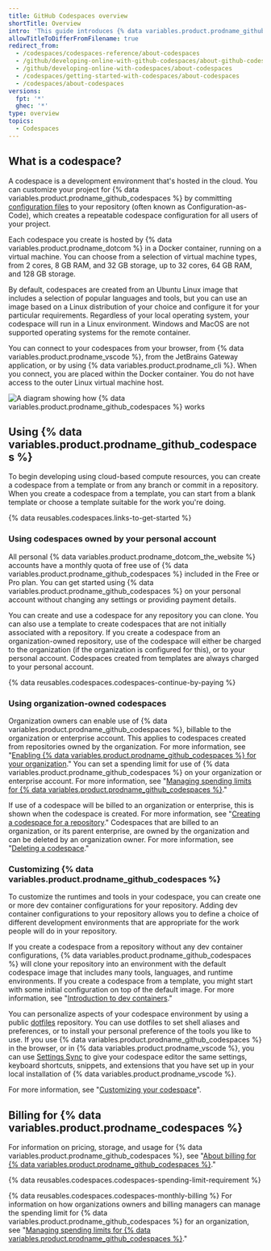```yaml
---
title: GitHub Codespaces overview
shortTitle: Overview
intro: 'This guide introduces {% data variables.product.prodname_github_codespaces %} and provides details on how it works and how to use it.'
allowTitleToDifferFromFilename: true
redirect_from:
  - /codespaces/codespaces-reference/about-codespaces
  - /github/developing-online-with-github-codespaces/about-github-codespaces
  - /github/developing-online-with-codespaces/about-codespaces
  - /codespaces/getting-started-with-codespaces/about-codespaces
  - /codespaces/about-codespaces
versions:
  fpt: '*'
  ghec: '*'
type: overview
topics:
  - Codespaces
---
```


## What is a codespace?

A codespace is a development environment that's hosted in the cloud. You can customize your project for {% data variables.product.prodname_github_codespaces %} by committing [configuration files](/codespaces/setting-up-your-project-for-codespaces/adding-a-dev-container-configuration/introduction-to-dev-containers) to your repository (often known as Configuration-as-Code), which creates a repeatable codespace configuration for all users of your project.

Each codespace you create is hosted by {% data variables.product.prodname_dotcom %} in a Docker container, running on a virtual machine. You can choose from a selection of virtual machine types, from 2 cores, 8 GB RAM, and 32 GB storage, up to 32 cores, 64 GB RAM, and 128 GB storage. 

By default, codespaces are created from an Ubuntu Linux image that includes a selection of popular languages and tools, but you can use an image based on a Linux distribution of your choice and configure it for your particular requirements. Regardless of your local operating system, your codespace will run in a Linux environment. Windows and MacOS are not supported operating systems for the remote container.

You can connect to your codespaces from your browser, from {% data variables.product.prodname_vscode %}, from the JetBrains Gateway application, or by using {% data variables.product.prodname_cli %}. When you connect, you are placed within the Docker container. You do not have access to the outer Linux virtual machine host.

![A diagram showing how {% data variables.product.prodname_github_codespaces %} works](/assets/images/help/codespaces/codespaces-diagram.png)

## Using {% data variables.product.prodname_github_codespaces %}

To begin developing using cloud-based compute resources, you can create a codespace from a template or from any branch or commit in a repository. When you create a codespace from a template, you can start from a blank template or choose a template suitable for the work you're doing.

{% data reusables.codespaces.links-to-get-started %}

### Using codespaces owned by your personal account

All personal {% data variables.product.prodname_dotcom_the_website %} accounts have a monthly quota of free use of {% data variables.product.prodname_github_codespaces %} included in the Free or Pro plan. You can get started using {% data variables.product.prodname_github_codespaces %} on your personal account without changing any settings or providing payment details.

You can create and use a codespace for any repository you can clone. You can also use a template to create codespaces that are not initially associated with a repository. If you create a codespace from an organization-owned repository, use of the codespace will either be charged to the organization (if the organization is configured for this), or to your personal account. Codespaces created from templates are always charged to your personal account.

{% data reusables.codespaces.codespaces-continue-by-paying %}

### Using organization-owned codespaces

Organization owners can enable use of {% data variables.product.prodname_github_codespaces %}, billable to the organization or enterprise account. This applies to codespaces created from repositories owned by the organization. For more information, see "[Enabling {% data variables.product.prodname_github_codespaces %} for your organization](/codespaces/managing-codespaces-for-your-organization/enabling-github-codespaces-for-your-organization)." You can set a spending limit for use of {% data variables.product.prodname_github_codespaces %} on your organization or enterprise account. For more information, see "[Managing spending limits for {% data variables.product.prodname_github_codespaces %}](/billing/managing-billing-for-github-codespaces/managing-the-spending-limit-for-github-codespaces)."

If use of a codespace will be billed to an organization or enterprise, this is shown when the codespace is created. For more information, see "[Creating a codespace for a repository](/codespaces/developing-in-codespaces/creating-a-codespace-for-a-repository#creating-a-codespace-for-a-repository)." Codespaces that are billed to an organization, or its parent enterprise, are owned by the organization and can be deleted by an organization owner. For more information, see "[Deleting a codespace](/codespaces/developing-in-codespaces/deleting-a-codespace#deleting-codespaces-in-your-organization)."

### Customizing {% data variables.product.prodname_github_codespaces %}

To customize the runtimes and tools in your codespace, you can create one or more dev container configurations for your repository. Adding dev container configurations to your repository allows you to define a choice of different development environments that are appropriate for the work people will do in your repository.

If you create a codespace from a repository without any dev container configurations, {% data variables.product.prodname_github_codespaces %} will clone your repository into an environment with the default codespace image that includes many tools, languages, and runtime environments. If you create a codespace from a template, you might start with some initial configuration on top of the default image. For more information, see "[Introduction to dev containers](/codespaces/setting-up-your-project-for-codespaces/adding-a-dev-container-configuration/introduction-to-dev-containers)."

You can personalize aspects of your codespace environment by using a public [dotfiles](https://dotfiles.github.io/tutorials/) repository. You can use dotfiles to set shell aliases and preferences, or to install your personal preference of the tools you like to use. If you use {% data variables.product.prodname_github_codespaces %} in the browser, or in {% data variables.product.prodname_vscode %}, you can use [Settings Sync](https://code.visualstudio.com/docs/editor/settings-sync) to give your codespace editor the same settings, keyboard shortcuts, snippets, and extensions that you have set up in your local installation of {% data variables.product.prodname_vscode %}.

For more information, see "[Customizing your codespace](/codespaces/customizing-your-codespace)".

## Billing for {% data variables.product.prodname_codespaces %}

For information on pricing, storage, and usage for {% data variables.product.prodname_github_codespaces %}, see "[About billing for {% data variables.product.prodname_github_codespaces %}](/billing/managing-billing-for-github-codespaces/about-billing-for-github-codespaces)."

{% data reusables.codespaces.codespaces-spending-limit-requirement %}

{% data reusables.codespaces.codespaces-monthly-billing %} For information on how organizations owners and billing managers can manage the spending limit for {% data variables.product.prodname_github_codespaces %} for an organization, see "[Managing spending limits for {% data variables.product.prodname_github_codespaces %}](/billing/managing-billing-for-github-codespaces/managing-the-spending-limit-for-github-codespaces)."
